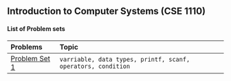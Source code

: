 
## Introduction to Computer Systems (CSE 1110)

#### List of Problem sets


| Problems | Topic      |
| :-------- | :-------  |
| [Problem Set 1](https://github.com/itsrifathridoy/uiucse221/tree/Rifat's-Code/ICS/Practice%201) | `varriable, data types, printf, scanf, operators, condition` | 




